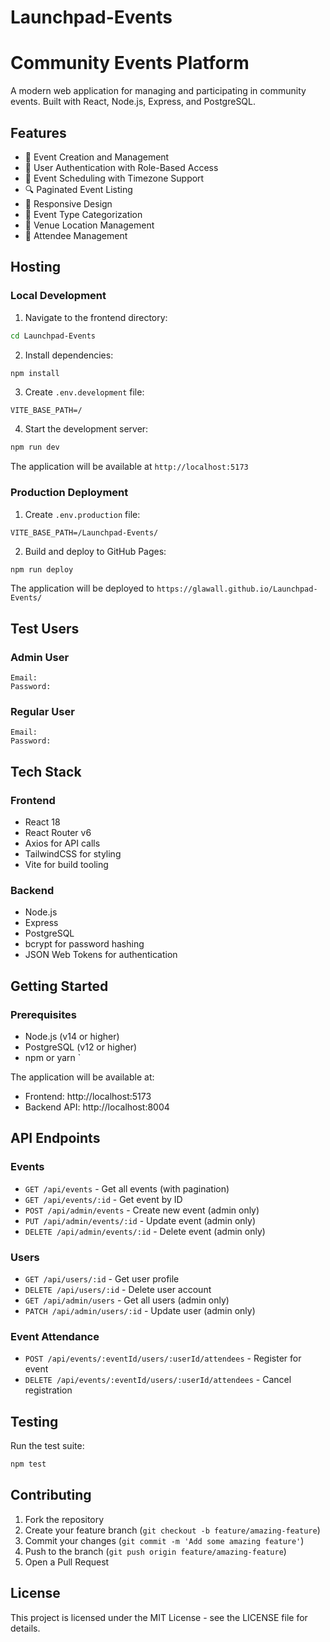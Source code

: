 # Launchpad-Events

# Community Events Platform

A modern web application for managing and participating in community events. Built with React, Node.js, Express, and PostgreSQL.

## Features

- 🎫 Event Creation and Management
- 👥 User Authentication with Role-Based Access
- 📅 Event Scheduling with Timezone Support
- 🔍 Paginated Event Listing
- 📱 Responsive Design
- 🎯 Event Type Categorization
- 📍 Venue Location Management
- 👤 Attendee Management

## Hosting

### Local Development

1. Navigate to the frontend directory:

```bash
cd Launchpad-Events
```

2. Install dependencies:

```bash
npm install
```

3. Create `.env.development` file:

```
VITE_BASE_PATH=/
```

4. Start the development server:

```bash
npm run dev
```

The application will be available at `http://localhost:5173`

### Production Deployment

1. Create `.env.production` file:

```
VITE_BASE_PATH=/Launchpad-Events/
```

2. Build and deploy to GitHub Pages:

```bash
npm run deploy
```

The application will be deployed to `https://glawall.github.io/Launchpad-Events/`

## Test Users

### Admin User

```
Email:
Password:
```

### Regular User

```
Email:
Password:
```

## Tech Stack

### Frontend

- React 18
- React Router v6
- Axios for API calls
- TailwindCSS for styling
- Vite for build tooling

### Backend

- Node.js
- Express
- PostgreSQL
- bcrypt for password hashing
- JSON Web Tokens for authentication

## Getting Started

### Prerequisites

- Node.js (v14 or higher)
- PostgreSQL (v12 or higher)
- npm or yarn
  `

The application will be available at:

- Frontend: http://localhost:5173
- Backend API: http://localhost:8004

## API Endpoints

### Events

- `GET /api/events` - Get all events (with pagination)
- `GET /api/events/:id` - Get event by ID
- `POST /api/admin/events` - Create new event (admin only)
- `PUT /api/admin/events/:id` - Update event (admin only)
- `DELETE /api/admin/events/:id` - Delete event (admin only)

### Users

- `GET /api/users/:id` - Get user profile
- `DELETE /api/users/:id` - Delete user account
- `GET /api/admin/users` - Get all users (admin only)
- `PATCH /api/admin/users/:id` - Update user (admin only)

### Event Attendance

- `POST /api/events/:eventId/users/:userId/attendees` - Register for event
- `DELETE /api/events/:eventId/users/:userId/attendees` - Cancel registration

## Testing

Run the test suite:

```bash
npm test
```

## Contributing

1. Fork the repository
2. Create your feature branch (`git checkout -b feature/amazing-feature`)
3. Commit your changes (`git commit -m 'Add some amazing feature'`)
4. Push to the branch (`git push origin feature/amazing-feature`)
5. Open a Pull Request

## License

This project is licensed under the MIT License - see the LICENSE file for details.
